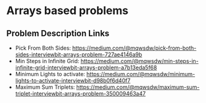 # Arrays based problems

## Problem Description Links
  * Pick From Both Sides: https://medium.com/@mqwsdw/pick-from-both-sides-interviewbit-arrays-problem-727ae4146a9b
  * Min Steps in Infinite Grid: https://medium.com/@mqwsdw/min-steps-in-infinite-grid-interviewbit-arrays-problem-a7b13eda5f68
  * Minimum Lights to activate: https://medium.com/@mqwsdw/minimum-lights-to-activate-interviewbit-d98b0f6d40f7
  * Maximum Sum Triplets: https://medium.com/@mqwsdw/maximum-sum-triplet-interviewbit-arrays-problem-350009463a47

